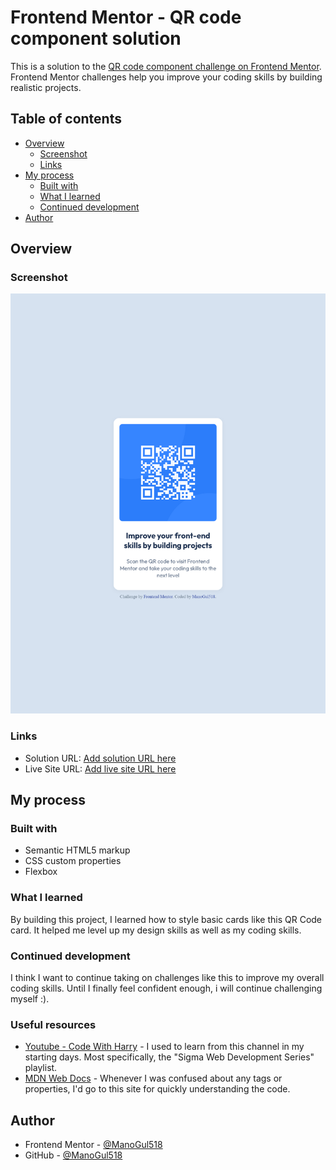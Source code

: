 # Frontend Mentor - QR code component solution

This is a solution to the [QR code component challenge on Frontend Mentor](https://www.frontendmentor.io/challenges/qr-code-component-iux_sIO_H). Frontend Mentor challenges help you improve your coding skills by building realistic projects. 

## Table of contents

- [Overview](#overview)
  - [Screenshot](#screenshot)
  - [Links](#links)
- [My process](#my-process)
  - [Built with](#built-with)
  - [What I learned](#what-i-learned)
  - [Continued development](#continued-development)
- [Author](#author)

## Overview

### Screenshot

![](./images/screenshot.png)

### Links

- Solution URL: [Add solution URL here](https://your-solution-url.com)
- Live Site URL: [Add live site URL here](https://your-live-site-url.com)

## My process

### Built with

- Semantic HTML5 markup
- CSS custom properties
- Flexbox

### What I learned

By building this project, I learned how to style basic cards like this QR Code card. It helped me level up my design skills as well as my coding skills.

### Continued development

I think I want to continue taking on challenges like this to improve my overall coding skills. Until I finally feel confident enough, i will continue challenging myself :).

### Useful resources

- [Youtube - Code With Harry](https://www.youtube.com/@CodeWithHarry) - I used to learn from this channel in my starting days. Most specifically, the "Sigma Web Development Series" playlist.
- [MDN Web Docs](https://webdocs.dev/en-us/docs/mdn) - Whenever I was confused about any tags or properties, I'd go to this site for quickly understanding the code.

## Author

- Frontend Mentor - [@ManoGul518](https://www.frontendmentor.io/profile/ManoGul518)
- GitHub - [@ManoGul518](https://github.com/ManoGul518)

